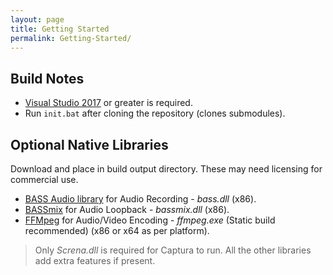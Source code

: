 ```yaml
---
layout: page
title: Getting Started
permalink: Getting-Started/
---
```


## Build Notes
- [Visual Studio 2017](https://visualstudio.com) or greater is required.
- Run `init.bat` after cloning the repository (clones submodules).

## Optional Native Libraries
Download and place in build output directory.
These may need licensing for commercial use.

- [BASS Audio library](http://www.un4seen.com/download.php?bass24) for Audio Recording - *bass.dll* (x86).
- [BASSmix](http://www.un4seen.com/download.php?bassmix24) for Audio Loopback - *bassmix.dll* (x86).
- [FFMpeg](https://ffmpeg.zeranoe.com/builds/) for Audio/Video Encoding - *ffmpeg.exe* (Static build recommended) (x86 or x64 as per platform).

>Only _Screna.dll_ is required for Captura to run. All the other libraries add extra features if present.